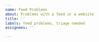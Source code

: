 ```yaml
---
name: Feed Problems
about: Problems with a feed or a website
title: ''
labels: feed problems, triage needed
assignees: ''

---
```



